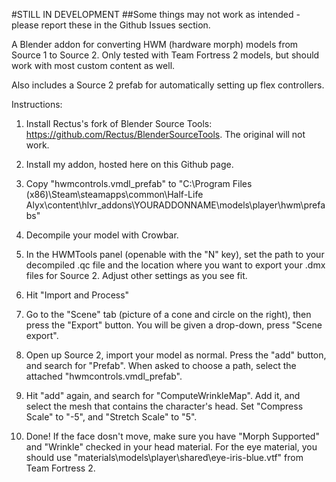 #STILL IN DEVELOPMENT
##Some things may not work as intended - please report these in the Github Issues section.

A Blender addon for converting HWM (hardware morph) models from Source 1 to Source 2. Only tested with Team Fortress 2 models, but should work with most custom content as well.

Also includes a Source 2 prefab for automatically setting up flex controllers.

Instructions:

1. Install Rectus's fork of Blender Source Tools: https://github.com/Rectus/BlenderSourceTools. The original will not work.

2. Install my addon, hosted here on this Github page.

3. Copy "hwmcontrols.vmdl_prefab" to "C:\Program Files (x86)\Steam\steamapps\common\Half-Life Alyx\content\hlvr_addons\YOURADDONNAME\models\player\hwm\prefabs\"

3. Decompile your model with Crowbar.

3. In the HWMTools panel (openable with the "N" key), set the path to your decompiled .qc file and the location where you want to export your .dmx files for Source 2. Adjust other settings as you see fit.

4. Hit "Import and Process"

5. Go to the "Scene" tab (picture of a cone and circle on the right), then press the "Export" button. You will be given a drop-down, press "Scene export".

6. Open up Source 2, import your model as normal. Press the "add" button, and search for "Prefab". When asked to choose a path, select the attached "hwmcontrols.vmdl_prefab".

7. Hit "add" again, and search for "ComputeWrinkleMap". Add it, and select the mesh that contains the character's head. Set "Compress Scale" to "-5", and "Stretch Scale" to "5".

8. Done! If the face dosn't move, make sure you have "Morph Supported" and "Wrinkle" checked in your head material. For the eye material, you should use "materials\models\player\shared\eye-iris-blue.vtf" from Team Fortress 2.